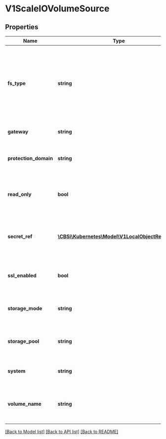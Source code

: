 # V1ScaleIOVolumeSource

## Properties
Name | Type | Description | Notes
------------ | ------------- | ------------- | -------------
**fs_type** | **string** | Filesystem type to mount. Must be a filesystem type supported by the host operating system. Ex. \&quot;ext4\&quot;, \&quot;xfs\&quot;, \&quot;ntfs\&quot;. Implicitly inferred to be \&quot;ext4\&quot; if unspecified. | [optional] 
**gateway** | **string** | The host address of the ScaleIO API Gateway. | 
**protection_domain** | **string** | The name of the Protection Domain for the configured storage (defaults to \&quot;default\&quot;). | [optional] 
**read_only** | **bool** | Defaults to false (read/write). ReadOnly here will force the ReadOnly setting in VolumeMounts. | [optional] 
**secret_ref** | [**\CBSi\Kubernetes\Model\V1LocalObjectReference**](V1LocalObjectReference.md) | SecretRef references to the secret for ScaleIO user and other sensitive information. If this is not provided, Login operation will fail. | 
**ssl_enabled** | **bool** | Flag to enable/disable SSL communication with Gateway, default false | [optional] 
**storage_mode** | **string** | Indicates whether the storage for a volume should be thick or thin (defaults to \&quot;thin\&quot;). | [optional] 
**storage_pool** | **string** | The Storage Pool associated with the protection domain (defaults to \&quot;default\&quot;). | [optional] 
**system** | **string** | The name of the storage system as configured in ScaleIO. | 
**volume_name** | **string** | The name of a volume already created in the ScaleIO system that is associated with this volume source. | [optional] 

[[Back to Model list]](../README.md#documentation-for-models) [[Back to API list]](../README.md#documentation-for-api-endpoints) [[Back to README]](../README.md)


